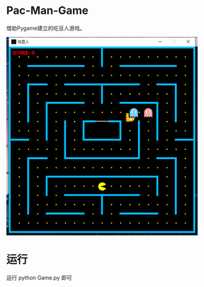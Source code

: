 # Pac-Man-Game

借助Pygame建立的吃豆人游戏。

![Pac-Man-Game](screenshot/Pac-Man-Game.png)

# 运行

运行 python Game.py 即可



